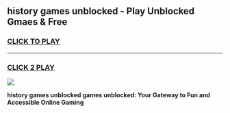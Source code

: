 
## history games unblocked - Play Unblocked Gmaes & Free
<h3>
<a href="https://premium.freeplayer.one?title=history_games_unblocked&ref=20F">CLICK TO PLAY</a></h3>
<hr>

<h3>
<a href="https://premium.freeplayer.one?title=history_games_unblocked&ref=20F">CLICK 2 PLAY</a>
  
</h3>

<a href="https://premium.freeplayer.one?title=history_games_unblocked&ref=20F/"><img src="https://clearcache.store/games.png"></a>


**history games unblocked games unblocked: Your Gateway to Fun and Accessible Online Gaming**

